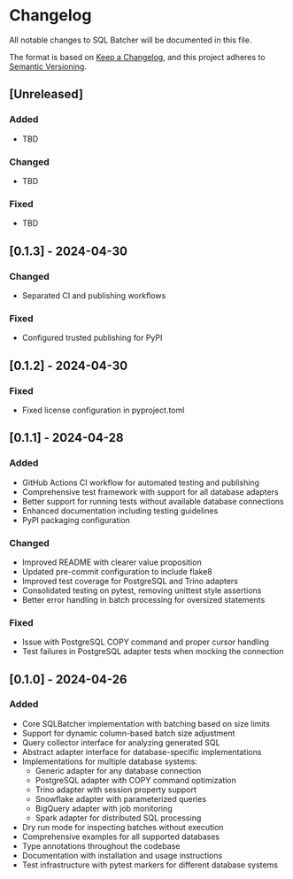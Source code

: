 # Changelog

All notable changes to SQL Batcher will be documented in this file.

The format is based on [Keep a Changelog](https://keepachangelog.com/en/1.0.0/),
and this project adheres to [Semantic Versioning](https://semver.org/spec/v2.0.0.html).

## [Unreleased]

### Added
- TBD

### Changed
- TBD

### Fixed
- TBD

## [0.1.3] - 2024-04-30

### Changed
- Separated CI and publishing workflows

### Fixed
- Configured trusted publishing for PyPI

## [0.1.2] - 2024-04-30

### Fixed
- Fixed license configuration in pyproject.toml

## [0.1.1] - 2024-04-28

### Added
- GitHub Actions CI workflow for automated testing and publishing
- Comprehensive test framework with support for all database adapters
- Better support for running tests without available database connections
- Enhanced documentation including testing guidelines
- PyPI packaging configuration

### Changed
- Improved README with clearer value proposition
- Updated pre-commit configuration to include flake8
- Improved test coverage for PostgreSQL and Trino adapters
- Consolidated testing on pytest, removing unittest style assertions
- Better error handling in batch processing for oversized statements

### Fixed
- Issue with PostgreSQL COPY command and proper cursor handling
- Test failures in PostgreSQL adapter tests when mocking the connection

## [0.1.0] - 2024-04-26

### Added
- Core SQLBatcher implementation with batching based on size limits
- Support for dynamic column-based batch size adjustment
- Query collector interface for analyzing generated SQL
- Abstract adapter interface for database-specific implementations
- Implementations for multiple database systems:
  - Generic adapter for any database connection
  - PostgreSQL adapter with COPY command optimization
  - Trino adapter with session property support
  - Snowflake adapter with parameterized queries
  - BigQuery adapter with job monitoring
  - Spark adapter for distributed SQL processing
- Dry run mode for inspecting batches without execution
- Comprehensive examples for all supported databases
- Type annotations throughout the codebase
- Documentation with installation and usage instructions
- Test infrastructure with pytest markers for different database systems